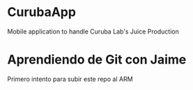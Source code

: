 # CurubaApp
Mobile application to handle Curuba Lab's Juice Production

# Aprendiendo de Git con Jaime
Primero intento para subir este repo al ARM
